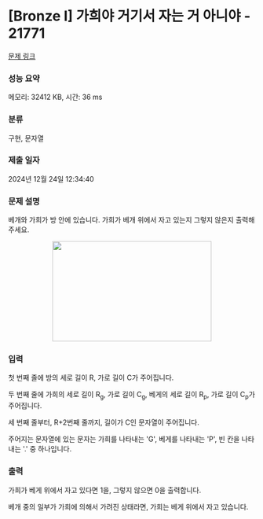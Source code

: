 # [Bronze I] 가희야 거기서 자는 거 아니야 - 21771 

[문제 링크](https://www.acmicpc.net/problem/21771) 

### 성능 요약

메모리: 32412 KB, 시간: 36 ms

### 분류

구현, 문자열

### 제출 일자

2024년 12월 24일 12:34:40

### 문제 설명

<p>베개와 가희가 방 안에 있습니다. 가희가 베개 위에서 자고 있는지 그렇지 않은지 출력해 주세요.</p>

<p style="text-align: center;"><img alt="" src="https://i.imgur.com/34mAd6i.png" style="width: 324px; height: 204px;"></p>

### 입력 

 <p>첫 번째 줄에 방의 세로 길이 R, 가로 길이 C가 주어집니다.</p>

<p>두 번째 줄에 가희의 세로 길이 R<sub>g</sub>, 가로 길이 C<sub>g</sub>, 베게의 세로 길이 R<sub>p</sub>, 가로 길이 C<sub>p</sub>가 주어집니다.</p>

<p>세 번째 줄부터, R+2번째 줄까지, 길이가 C인 문자열이 주어집니다.</p>

<p>주어지는 문자열에 있는 문자는 가희를 나타내는 'G', 베게를 나타내는 'P', 빈 칸을 나타내는 '.' 중 하나입니다.</p>

### 출력 

 <p>가희가 베게 위에서 자고 있다면 1을, 그렇지 않으면 0을 출력합니다.</p>

<p>베개 중의 일부가 가희에 의해서 가려진 상태라면, 가희는 베게 위에서 자고 있습니다.</p>

